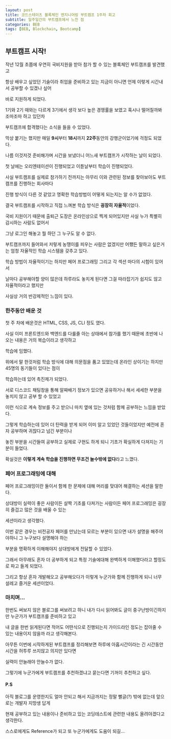```yaml
---
layout: post
title: 코드스테이츠 블록체인 엔지니어링 부트캠프 1주차 회고 
subtitle: 일주일간의 부트캠프에서 느낀 점
categories: BEB
tags: [BEB, Blockchain, Bootcamp]
---
```


부트캠프 시작!
------------

작년 12월 초쯤에 우연히 국비지원을 받아 참가 할 수 있는 블록체인 부트캠프를 발견했고

항상 배우고 싶었던 기술이라 취업을 준비하고 있는 지금이 아니면 언제 이렇게 시간내서 공부할 수 있겠나 싶어

바로 지원하게 되었다.

1기와 2기 때와는 다르게 3기에서 생각 보다 높은 경쟁률을 보였고 혹시나 떨어질까봐 조마조마 하고 있던차

부트캠프에 합격했다는 소식을 들을 수 있었다.

막상 붙기는 했지만 매일 **9시**부터 **18시**까지 **22주**동안의 강행군이었기에 걱정도 되었다.

나름 이것저것 준비해가며 시간을 보냈더니 어느새 부트캠프가 시작하는 날이 되었다.

첫 날에는 오리엔테이션이 진행되었고 이튿날부터 학습이 진행되었다.

사실 부트캠프를 실제로 참가하기 전까지는 아무리 이와 관련된 정보를 찾아보아도 부트캠프를 진행하는 회사마다

진행 방식이 다른 것 같았고 명확한 학습방법이 어떻게 되는지는 알 수가 없었다.

결국 부트캠프를 시작하고 직접 느껴본 학습 방식은 **굉장히 자율적**이었다.

국비 지원이기 때문에 출퇴근 도장은 온라인상으로 찍게 되어있지만 사실 누가 특별히 감시하는 사람도 없어서

그냥 로그인 해놓고 뭘 하던 그 누구도 알 수 없다.

부트캠프까지 들어와서 저렇게 농땡이를 피우는 사람은 없겠지만 어쨌든 말하고 싶은거는 엄청 자율적인 학습 시스템을 갖추고 있다.

학습 방법이 자율적이기는 하지만 페어 프로그래밍 그리고 각 섹션 마다의 시험이 있어서

날마다 공부해야할 양이 많은데 하루라도 놓치게 된다면 그걸 따라잡기가 쉽지도 않고 자율적이라고 했지만

사실상 거의 반강제적인 느낌이 있다.

### 한주동안 배운 것 ###

첫 주 차에 배운것은 HTML, CSS, JS, CLI 정도 였다.

사실 이미 프론트엔드와 백엔드를 다룰줄 아는 상태에서 참가를 했기 때문에 초반에 나오는 내용은 거의 복습이라고 생각하고

학습에 임했다.

위에서 말 한것처럼 학습 방식에 대해 의문점을 품고 있었는데 온라인 상이기는 하지만 45명의 동기들이 있다는 점이

학습하는데 있어 촉진제가 되었다.

서로 디스코드 채팅창을 통해 알짜배기 정보가 있으면 공유하거나 해서 세세한 부분을 놓치지 않고 공부 할 수 있었고

이런 식으로 계속 정보를 주고 받으니 마치 옆에 있는 것처럼 함께 공부하는 느낌을 받았다.

그렇게 학습하는데 있어 더 탄력을 받게 되어 이미 알고 있었던 것들이었지만 예전에 혼자 공부하며 귀찮다고 넘긴 부분이나

놓친 부분을 시간들여 공부하고 실제로 구현도 하게 되니 기초가 확실하게 다져지는 기분이 들었다.

확실것은  **이렇게 계속 학습을 진행하면 무조건 늘수밖에 없다**라고 느꼈다.

### 페어 프로그래밍에 대해 ###

페어 프로그래밍이란 둘이서 함께 한 문제에 대해 머리를 맞대어 해결하는 세션을 말한다.

상대방이 실력이 좋은 사람이든 살짝 기초를 다져가는 사람이든 페어 프로그래밍은 굉장히 즐겁고 많은 것을 배울 수 있는

세션이라고 생각했다.

이번 같은 경우는 비전공자 페어를 만났는데 모르는 부분이 있으면 내가 설명을 해주어야하니 그 누구보다 설명해야 하는

부분을 명확하게 이해해야지 상대방에게 전달할 수 있었다.

그래서 아무래도 혼자 더 공부하게 되고 특정 기술에대해 완벽하게 이해했다라고 할정도로 파고 들게 되었다.

그리고 항상 혼자 개발해오고 공부해오다가 이렇게 누군가와 함께 진행하게 되니 너무 설레고 즐거운 세션이었다.

### 마치며... ###

한번도 써보지 않은 블로그를 써보려고 하니 내가 다시 읽어봐도 글이 중구난방이긴하지만 누군가가 부트캠프를 준비하고 있고

내 글을 한번 읽게된다면 적어도 어떤식으로 진행되는지 가이드라인 정도는 잡아줄 수 있는 내용이지 않을까 라고 생각해본다.

아무튼 이번에 시작하게된 부트캠프를 정리해보면 하루에 아홉시간이라는 긴 시간동안 시간을 허투루 쓰지않고 의지만 있다면

실력이 안늘래야 안늘수가 없다.

그렇기에 누군가에게 부트캠프를 추천하겠냐고 묻는다면 기꺼이 추천하고 싶다.

#### P.S ####

아직 블로그를 운영한지도 얼마 안되고 해서 지금까지는 정말 뻘글(?) 밖에 없는데 앞으로는 개발자 지망생 답게

현재 공부하고 있는 내용이나 준비하고 있는 코딩테스트에 관련한 내용도 올려야겠다고 생각한다.

스스로에게도 Reference가 되고 또 누군가에게도 도움이 되길...
